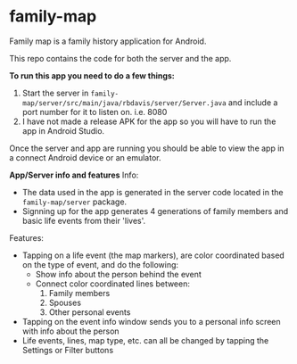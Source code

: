 # family-map
Family map is a family history application for Android.

This repo contains the code for both the server and the app.

**To run this app you need to do a few things:**
  1. Start the server in ```family-map/server/src/main/java/rbdavis/server/Server.java``` 
      and include a port number for it to listen on. i.e. 8080
  2. I have not made a release APK for the app so you will have to run the app in Android Studio.

Once the server and app are running you should be able to view the app in a connect Android device or an emulator.

**App/Server info and features**
Info:
- The data used in the app is generated in the server code located in the ```family-map/server``` package.
- Signning up for the app generates 4 generations of family members and basic life events from their 'lives'.

Features:
- Tapping on a life event (the map markers), are color coordinated based on the type of event,
   and do the following:
  - Show info about the person behind the event
  - Connect color coordinated lines between:
    1. Family members
    2. Spouses
    3. Other personal events
- Tapping on the event info window sends you to a personal info screen with info about the person
- Life events, lines, map type, etc. can all be changed by tapping the Settings or Filter buttons
